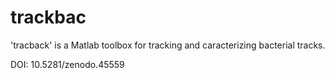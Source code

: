 # trackbac
'tracback' is a Matlab toolbox for tracking and caracterizing bacterial tracks.

DOI:  10.5281/zenodo.45559
